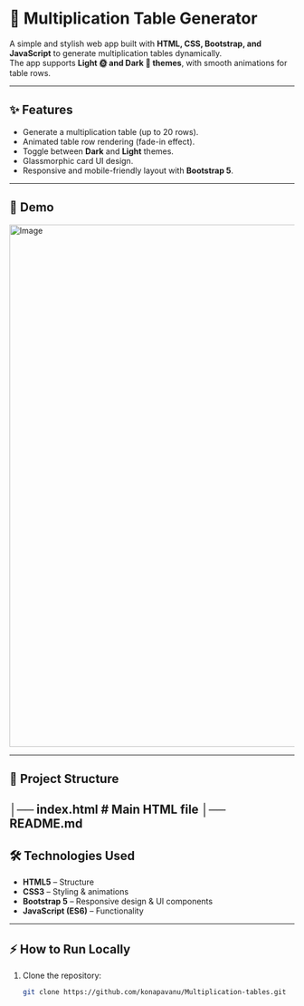 # 🧮 Multiplication Table Generator  

A simple and stylish web app built with **HTML, CSS, Bootstrap, and JavaScript** to generate multiplication tables dynamically.  
The app supports **Light 🌞 and Dark 🌙 themes**, with smooth animations for table rows.  

---

## ✨ Features
- Generate a multiplication table (up to 20 rows).  
- Animated table row rendering (fade-in effect).  
- Toggle between **Dark** and **Light** themes.  
- Glassmorphic card UI design.  
- Responsive and mobile-friendly layout with **Bootstrap 5**.  

---

## 🚀 Demo
<img width="1913" height="922" alt="Image" src="https://github.com/user-attachments/assets/42d6d77e-98b3-4c4a-a889-3526e2f8e394" />

---

## 📂 Project Structure
│── index.html # Main HTML file
│── README.md
---

## 🛠️ Technologies Used
- **HTML5** – Structure  
- **CSS3** – Styling & animations  
- **Bootstrap 5** – Responsive design & UI components  
- **JavaScript (ES6)** – Functionality  

---

## ⚡ How to Run Locally
1. Clone the repository:
   ```bash
   git clone https://github.com/konapavanu/Multiplication-tables.git
